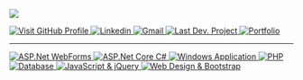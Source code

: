 <p><img align="center" src="https://github-profile-summary-cards.vercel.app/api/cards/profile-details?username=sayed-masud&theme=github"/></p>

 <p>
 <a href="https://github.com/sayed-masud/profile" target="_blank">
  <img
    alt="Visit GitHub Profile"
    src="https://img.shields.io/static/v1?label=&message=Visit GitHub Profile&color=red&style=for-the-badge"
  />
</a>
<a href="https://www.linkedin.com/in/sayedmasud/" target="_blank">
  <img
    alt="Linkedin"
    src="https://img.shields.io/badge/linkedin-0077B5?logo=linkedin&logoColor=white&style=for-the-badge"
  />
</a>
<a href="https://mail.google.com/mail/?view=cm&fs=1&to=sayedmasud69@gmail.com&su=&body=" target="_blank">
  <img
    alt="Gmail"
    src="https://img.shields.io/badge/Gmail-0077B5?logo=gmail&logoColor=red&style=for-the-badge"
  />
</a>
<a href="https://pbs.com.bd" target="_blank">
  <img
    alt="Last Dev. Project"
    src="https://img.shields.io/static/v1?label=&message=Last Dev. Project&color=lightgrey&style=for-the-badge"
  />
</a>
 <a href="https://youtu.be/ZO53KrVUCtM" target="_blank">
  <img
    alt="Portfolio"
    src="https://img.shields.io/static/v1?label=&message=Work Portfolio&color=lightgrey&style=for-the-badge"
  />
</a>
</p>


---
<p>
<a href="https://youtu.be/ZO53KrVUCtM" target="_blank">
  <img
    alt="ASP.Net WebForms"
    src="https://img.shields.io/static/v1?label=&message=ASP.Net WebForms&color=lightgrey"
  />
</a>

<a href="https://youtu.be/ZO53KrVUCtM" target="_blank">
  <img
    alt="ASP.Net Core C#"
    src="https://img.shields.io/static/v1?label=&message=ASP.Net Core C#&color=lightgrey"
  />
</a>

<a href="https://youtu.be/ZO53KrVUCtM" target="_blank">
  <img
    alt="Windows Application"
    src="https://img.shields.io/static/v1?label=&message=Windows Application&color=lightgrey"
  />
</a>

<a href="https://youtu.be/ZO53KrVUCtM" target="_blank">
  <img
    alt="PHP"
    src="https://img.shields.io/static/v1?label=&message=PHP&color=lightgrey"
  />
</a>

<a href="https://youtu.be/ZO53KrVUCtM" target="_blank">
  <img
    alt="Database"
    src="https://img.shields.io/static/v1?label=&message=Database&color=lightgrey"
  />
</a>

<a href="https://youtu.be/ZO53KrVUCtM" target="_blank">
  <img
    alt="JavaScript & jQuery"
    src="https://img.shields.io/static/v1?label=&message=JavaScript & jQuery&color=lightgrey"
  />
</a>

<a href="https://youtu.be/ZO53KrVUCtM" target="_blank">
  <img
    alt="Web Design & Bootstrap"
    src="https://img.shields.io/static/v1?label=&message=Web Design & Bootstrap&color=lightgrey"
  />
</a>
</p>




